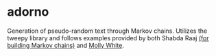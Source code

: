 # adorno

Generation of pseudo-random text through Markov chains. Utilizes the tweepy
library and follows examples provided by both Shabda Raaj [(for building 
Markov chains)](http://agiliq.com/blog/2009/06/generating-pseudo-random-text-with-markov-chains-u/) and [Molly White](http://blog.mollywhite.net/twitter-bots-pt2/).
